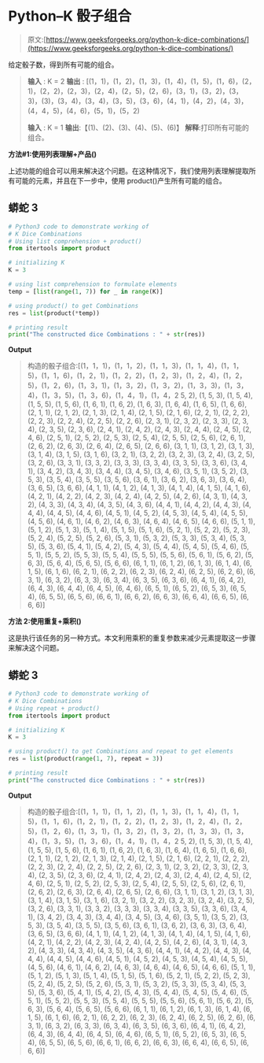 # Python–K 骰子组合

> 原文:[https://www.geeksforgeeks.org/python-k-dice-combinations/](https://www.geeksforgeeks.org/python-k-dice-combinations/)

给定骰子数，得到所有可能的组合。

> **输入** : K = 2
> **输出** : [(1，1)，(1，2)，(1，3)，(1，4)，(1，5)，(1，6)，(2，1)，(2，2)，(2，3)，(2，4)，(2，5)，(2，6)，(3，1)，(3，2)，(3，3)，(3)，(3，4)，(3，4)，(3，5)，(3，6)，(4，1)，(4，2)，(4，3)，(4，4，5)，(4，6)，(5，1)，(5，2)
> 
> **输入** : K = 1
> **输出**:【(1)、(2)、(3)、(4)、(5)、(6)】
> **解释**:打印所有可能的组合。

**方法#1:使用列表理解+产品()**

上述功能的组合可以用来解决这个问题。在这种情况下，我们使用列表理解提取所有可能的元素，并且在下一步中，使用 product()产生所有可能的组合。

## 蟒蛇 3

```py
# Python3 code to demonstrate working of
# K Dice Combinations
# Using list comprehension + product()
from itertools import product

# initializing K
K = 3

# using list comprehension to formulate elements
temp = [list(range(1, 7)) for _ in range(K)]

# using product() to get Combinations
res = list(product(*temp))

# printing result
print("The constructed dice Combinations : " + str(res))
```

**Output**

> 构造的骰子组合:[(1，1，1)，(1，1，2)，(1，1，3)，(1，1，4)，(1，1，5)，(1，1，6)，(1，2，1)，(1，2，2)，(1，2，3)，(1，2，4)，(1，2，5)，(1，2，6)，(1，3，1)，(1，3，2)，(1，3，2)，(1，3，3)，(1，3，4)，(1，3，5)，(1，3，6)，(1，4，1)，(1，4，2 5, 2), (1, 5, 3), (1, 5, 4), (1, 5, 5), (1, 5, 6), (1, 6, 1), (1, 6, 2), (1, 6, 3), (1, 6, 4), (1, 6, 5), (1, 6, 6), (2, 1, 1), (2, 1, 2), (2, 1, 3), (2, 1, 4), (2, 1, 5), (2, 1, 6), (2, 2, 1), (2, 2, 2), (2, 2, 3), (2, 2, 4), (2, 2, 5), (2, 2, 6), (2, 3, 1), (2, 3, 2), (2, 3, 3), (2, 3, 4), (2, 3, 5), (2, 3, 6), (2, 4, 1), (2, 4, 2), (2, 4, 3), (2, 4, 4), (2, 4, 5), (2, 4, 6), (2, 5, 1), (2, 5, 2), (2, 5, 3), (2, 5, 4), (2, 5, 5), (2, 5, 6), (2, 6, 1), (2, 6, 2), (2, 6, 3), (2, 6, 4), (2, 6, 5), (2, 6, 6), (3, 1, 1), (3, 1, 2), (3, 1, 3), (3, 1, 4), (3, 1, 5), (3, 1, 6), (3, 2, 1), (3, 2, 2), (3, 2, 3), (3, 2, 4), (3, 2, 5), (3, 2, 6), (3, 3, 1), (3, 3, 2), (3, 3, 3), (3, 3, 4), (3, 3, 5), (3, 3, 6), (3, 4, 1), (3, 4, 2), (3, 4, 3), (3, 4, 4), (3, 4, 5), (3, 4, 6), (3, 5, 1), (3, 5, 2), (3, 5, 3), (3, 5, 4), (3, 5, 5), (3, 5, 6), (3, 6, 1), (3, 6, 2), (3, 6, 3), (3, 6, 4), (3, 6, 5), (3, 6, 6), (4, 1, 1), (4, 1, 2), (4, 1, 3), (4, 1, 4), (4, 1, 5), (4, 1, 6), (4, 2, 1), (4, 2, 2), (4, 2, 3), (4, 2, 4), (4, 2, 5), (4, 2, 6), (4, 3, 1), (4, 3, 2), (4, 3, 3), (4, 3, 4), (4, 3, 5), (4, 3, 6), (4, 4, 1), (4, 4, 2), (4, 4, 3), (4, 4, 4), (4, 4, 5), (4, 4, 6), (4, 5, 1), (4, 5, 2), (4, 5, 3), (4, 5, 4), (4, 5, 5), (4, 5, 6), (4, 6, 1), (4, 6, 2), (4, 6, 3), (4, 6, 4), (4, 6, 5), (4, 6, 6), (5, 1, 1), (5, 1, 2), (5, 1, 3), (5, 1, 4), (5, 1, 5), (5, 1, 6), (5, 2, 1), (5, 2, 2), (5, 2, 3), (5, 2, 4), (5, 2, 5), (5, 2, 6), (5, 3, 1), (5, 3, 2), (5, 3, 3), (5, 3, 4), (5, 3, 5), (5, 3, 6), (5, 4, 1), (5, 4, 2), (5, 4, 3), (5, 4, 4), (5, 4, 5), (5, 4, 6), (5, 5, 1), (5, 5, 2), (5, 5, 3), (5, 5, 4), (5, 5, 5), (5, 5, 6), (5, 6, 1), (5, 6, 2), (5, 6, 3), (5, 6, 4), (5, 6, 5), (5, 6, 6), (6, 1, 1), (6, 1, 2), (6, 1, 3), (6, 1, 4), (6, 1, 5), (6, 1, 6), (6, 2, 1), (6, 2, 2), (6, 2, 3), (6, 2, 4), (6, 2, 5), (6, 2, 6), (6, 3, 1), (6, 3, 2), (6, 3, 3), (6, 3, 4), (6, 3, 5), (6, 3, 6), (6, 4, 1), (6, 4, 2), (6, 4, 3), (6, 4, 4), (6, 4, 5), (6, 4, 6), (6, 5, 1), (6, 5, 2), (6, 5, 3), (6, 5, 4), (6, 5, 5), (6, 5, 6), (6, 6, 1), (6, 6, 2), (6, 6, 3), (6, 6, 4), (6, 6, 5), (6, 6, 6)]

**方法 2:使用重复+乘积()**

这是执行该任务的另一种方式。本文利用乘积的重复参数来减少元素提取这一步骤来解决这个问题。

## 蟒蛇 3

```py
# Python3 code to demonstrate working of
# K Dice Combinations
# Using repeat + product()
from itertools import product

# initializing K
K = 3

# using product() to get Combinations and repeat to get elements
res = list(product(range(1, 7), repeat = 3))

# printing result
print("The constructed dice Combinations : " + str(res))
```

**Output**

> 构造的骰子组合:[(1，1，1)，(1，1，2)，(1，1，3)，(1，1，4)，(1，1，5)，(1，1，6)，(1，2，1)，(1，2，2)，(1，2，3)，(1，2，4)，(1，2，5)，(1，2，6)，(1，3，1)，(1，3，2)，(1，3，2)，(1，3，3)，(1，3，4)，(1，3，5)，(1，3，6)，(1，4，1)，(1，4，2 5, 2), (1, 5, 3), (1, 5, 4), (1, 5, 5), (1, 5, 6), (1, 6, 1), (1, 6, 2), (1, 6, 3), (1, 6, 4), (1, 6, 5), (1, 6, 6), (2, 1, 1), (2, 1, 2), (2, 1, 3), (2, 1, 4), (2, 1, 5), (2, 1, 6), (2, 2, 1), (2, 2, 2), (2, 2, 3), (2, 2, 4), (2, 2, 5), (2, 2, 6), (2, 3, 1), (2, 3, 2), (2, 3, 3), (2, 3, 4), (2, 3, 5), (2, 3, 6), (2, 4, 1), (2, 4, 2), (2, 4, 3), (2, 4, 4), (2, 4, 5), (2, 4, 6), (2, 5, 1), (2, 5, 2), (2, 5, 3), (2, 5, 4), (2, 5, 5), (2, 5, 6), (2, 6, 1), (2, 6, 2), (2, 6, 3), (2, 6, 4), (2, 6, 5), (2, 6, 6), (3, 1, 1), (3, 1, 2), (3, 1, 3), (3, 1, 4), (3, 1, 5), (3, 1, 6), (3, 2, 1), (3, 2, 2), (3, 2, 3), (3, 2, 4), (3, 2, 5), (3, 2, 6), (3, 3, 1), (3, 3, 2), (3, 3, 3), (3, 3, 4), (3, 3, 5), (3, 3, 6), (3, 4, 1), (3, 4, 2), (3, 4, 3), (3, 4, 4), (3, 4, 5), (3, 4, 6), (3, 5, 1), (3, 5, 2), (3, 5, 3), (3, 5, 4), (3, 5, 5), (3, 5, 6), (3, 6, 1), (3, 6, 2), (3, 6, 3), (3, 6, 4), (3, 6, 5), (3, 6, 6), (4, 1, 1), (4, 1, 2), (4, 1, 3), (4, 1, 4), (4, 1, 5), (4, 1, 6), (4, 2, 1), (4, 2, 2), (4, 2, 3), (4, 2, 4), (4, 2, 5), (4, 2, 6), (4, 3, 1), (4, 3, 2), (4, 3, 3), (4, 3, 4), (4, 3, 5), (4, 3, 6), (4, 4, 1), (4, 4, 2), (4, 4, 3), (4, 4, 4), (4, 4, 5), (4, 4, 6), (4, 5, 1), (4, 5, 2), (4, 5, 3), (4, 5, 4), (4, 5, 5), (4, 5, 6), (4, 6, 1), (4, 6, 2), (4, 6, 3), (4, 6, 4), (4, 6, 5), (4, 6, 6), (5, 1, 1), (5, 1, 2), (5, 1, 3), (5, 1, 4), (5, 1, 5), (5, 1, 6), (5, 2, 1), (5, 2, 2), (5, 2, 3), (5, 2, 4), (5, 2, 5), (5, 2, 6), (5, 3, 1), (5, 3, 2), (5, 3, 3), (5, 3, 4), (5, 3, 5), (5, 3, 6), (5, 4, 1), (5, 4, 2), (5, 4, 3), (5, 4, 4), (5, 4, 5), (5, 4, 6), (5, 5, 1), (5, 5, 2), (5, 5, 3), (5, 5, 4), (5, 5, 5), (5, 5, 6), (5, 6, 1), (5, 6, 2), (5, 6, 3), (5, 6, 4), (5, 6, 5), (5, 6, 6), (6, 1, 1), (6, 1, 2), (6, 1, 3), (6, 1, 4), (6, 1, 5), (6, 1, 6), (6, 2, 1), (6, 2, 2), (6, 2, 3), (6, 2, 4), (6, 2, 5), (6, 2, 6), (6, 3, 1), (6, 3, 2), (6, 3, 3), (6, 3, 4), (6, 3, 5), (6, 3, 6), (6, 4, 1), (6, 4, 2), (6, 4, 3), (6, 4, 4), (6, 4, 5), (6, 4, 6), (6, 5, 1), (6, 5, 2), (6, 5, 3), (6, 5, 4), (6, 5, 5), (6, 5, 6), (6, 6, 1), (6, 6, 2), (6, 6, 3), (6, 6, 4), (6, 6, 5), (6, 6, 6)]